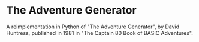 # The Adventure Generator

A reimplementation in Python of "The Adventure Generator", by David Huntress, published in 1981 in "The Captain 80 Book of BASIC Adventures".

